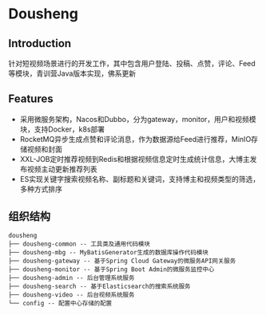 # Dousheng

## Introduction

针对短视频场景进行的开发工作，其中包含用户登陆、投稿、点赞，评论、Feed等模块，青训营Java版本实现，佛系更新

## Features

- 采用微服务架构，Nacos和Dubbo，分为gateway，monitor，用户和视频模块，支持Docker，k8s部署
- RocketMQ异步生成点赞和评论消息，作为数据源给Feed进行推荐，MinIO存储视频和封面
- XXL-JOB定时推荐视频到Redis和根据视频信息定时生成统计信息，大博主发布视频主动更新推荐列表
- ES实现关键字搜索视频名称、副标题和关键词，支持博主和视频类型的筛选，多种方式排序

## 组织结构

```
dousheng
├── dousheng-common -- 工具类及通用代码模块
├── dousheng-mbg -- MyBatisGenerator生成的数据库操作代码模块
├── dousheng-gateway -- 基于Spring Cloud Gateway的微服务API网关服务
├── dousheng-monitor -- 基于Spring Boot Admin的微服务监控中心
├── dousheng-admin -- 后台管理系统服务
├── dousheng-search -- 基于Elasticsearch的搜索系统服务
├── dousheng-video -- 后台视频系统服务
└── config -- 配置中心存储的配置
```